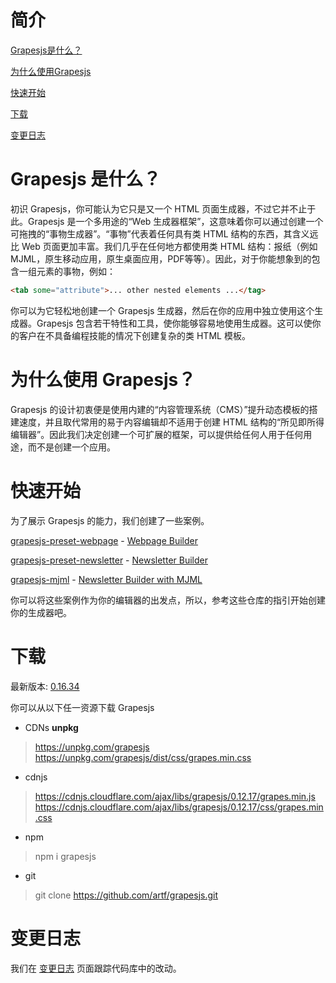 # 简介
[Grapesjs是什么？](#grapesjs-是什么)

[为什么使用Grapesjs](#为什么使用-grapesjs)

[快速开始](#快速开始)

[下载](#下载)

[变更日志](#变更日志)

# Grapesjs 是什么？

初识 Grapesjs，你可能认为它只是又一个 HTML 页面生成器，不过它并不止于此。Grapesjs 是一个多用途的“Web 生成器框架”，这意味着你可以通过创建一个可拖拽的“事物生成器”。“事物”代表着任何具有类 HTML 结构的东西，其含义远比 Web 页面更加丰富。我们几乎在任何地方都使用类 HTML 结构：报纸（例如 MJML，原生移动应用，原生桌面应用，PDF等等）。因此，对于你能想象到的包含一组元素的事物，例如：
```html
<tab some="attribute">... other nested elements ...</tag>
```
你可以为它轻松地创建一个 Grapesjs 生成器，然后在你的应用中独立使用这个生成器。Grapesjs 包含若干特性和工具，使你能够容易地使用生成器。这可以使你的客户在不具备编程技能的情况下创建复杂的类 HTML 模板。


# 为什么使用 Grapesjs？

Grapesjs 的设计初衷便是使用内建的“内容管理系统（CMS）”提升动态模板的搭建速度，并且取代常用的易于内容编辑却不适用于创建 HTML 结构的“所见即所得编辑器”。因此我们决定创建一个可扩展的框架，可以提供给任何人用于任何用途，而不是创建一个应用。

# 快速开始

为了展示 Grapesjs 的能力，我们创建了一些案例。

[grapesjs-preset-webpage](https://github.com/artf/grapesjs-preset-webpage) - [Webpage Builder](https://grapesjs.com/demo.html)

[grapesjs-preset-newsletter](https://github.com/artf/grapesjs-preset-newsletter) - [Newsletter Builder](https://grapesjs.com/demo-newsletter-editor.html)

[grapesjs-mjml](https://github.com/artf/grapesjs-mjml) - [Newsletter Builder with MJML](https://grapesjs.com/demo-mjml.html)

你可以将这些案例作为你的编辑器的出发点，所以，参考这些仓库的指引开始创建你的生成器吧。


# 下载

最新版本: [0.16.34](https://www.npmjs.com/package/grapesjs)

你可以从以下任一资源下载 Grapesjs
* CDNs
  **unpkg**
> https://unpkg.com/grapesjs
> https://unpkg.com/grapesjs/dist/css/grapes.min.css

* cdnjs
> https://cdnjs.cloudflare.com/ajax/libs/grapesjs/0.12.17/grapes.min.js
> https://cdnjs.cloudflare.com/ajax/libs/grapesjs/0.12.17/css/grapes.min.css
* npm
> npm i grapesjs
* git
> git clone https://github.com/artf/grapesjs.git

# 变更日志

我们在 [变更日志](https://github.com/artf/grapesjs/releases) 页面跟踪代码库中的改动。
